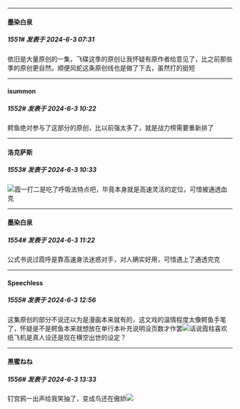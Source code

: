 ﻿
*****

####  墨染白泉  
##### 1551#       发表于 2024-6-3 07:31

依旧是大量原创的一集，飞碟这季的原创让我怀疑有原作者给意见了，比之前那些季的原创更自然。顺便风蛇这条原创线也是做了下去，虽然打的挺短


*****

####  isummon  
##### 1552#       发表于 2024-6-3 10:22

鳄鱼绝对参与了这部分的原创，比以前强太多了，就是战力榜需要重新排了


*****

####  洛克萨斯  
##### 1553#       发表于 2024-6-3 10:33

<img src="https://static.saraba1st.com/image/smiley/face2017/067.png" referrerpolicy="no-referrer">霞一打二是吃了呼吸法特点吧，毕竟本身就是高速灵活的定位，可惜被通透血克


*****

####  墨染白泉  
##### 1554#       发表于 2024-6-3 11:22

公式书说过霞呼是靠高速身法迷惑对手，对人确实好用，可惜遇上了通透完克


*****

####  Speechless  
##### 1555#       发表于 2024-6-3 12:56

这集原创的部分不说还以为是漫画本来就有的，这文戏的温情程度太像鳄鱼手笔了，怀疑是不是鳄鱼本来就想放在单行本补充说明没页数才作罢<img src="https://static.saraba1st.com/image/smiley/face2017/001.png" referrerpolicy="no-referrer">话说霞柱喜欢纸飞机是真人设还是现在横空出世的设定？


*****

####  黒蜜ねね  
##### 1556#       发表于 2024-6-3 13:33

钉宫鸦一出声给我笑抽了，变成鸟还在傲娇<img src="https://static.saraba1st.com/image/smiley/face2017/066.png" referrerpolicy="no-referrer">

